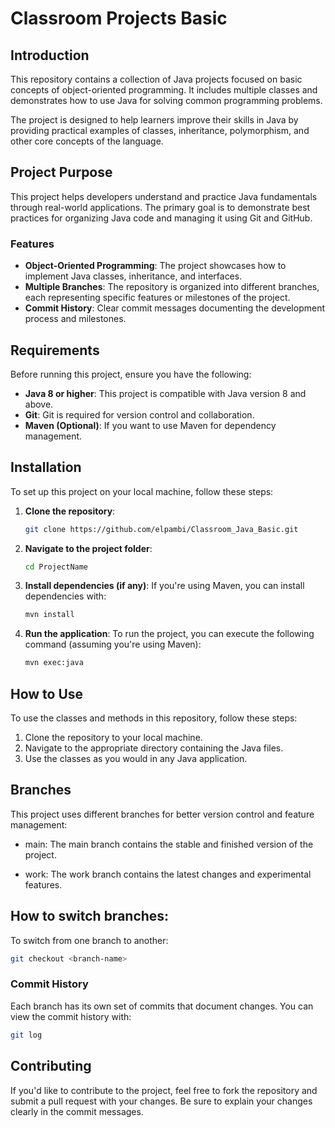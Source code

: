 # Classroom Projects Basic

## Introduction

This repository contains a collection of Java projects focused on basic concepts of object-oriented programming. It includes multiple classes and demonstrates how to use Java for solving common programming problems.

The project is designed to help learners improve their skills in Java by providing practical examples of classes, inheritance, polymorphism, and other core concepts of the language.

## Project Purpose

This project helps developers understand and practice Java fundamentals through real-world applications. The primary goal is to demonstrate best practices for organizing Java code and managing it using Git and GitHub.

### Features
- **Object-Oriented Programming**: The project showcases how to implement Java classes, inheritance, and interfaces.
- **Multiple Branches**: The repository is organized into different branches, each representing specific features or milestones of the project.
- **Commit History**: Clear commit messages documenting the development process and milestones.

## Requirements

Before running this project, ensure you have the following:

- **Java 8 or higher**: This project is compatible with Java version 8 and above.
- **Git**: Git is required for version control and collaboration.
- **Maven (Optional)**: If you want to use Maven for dependency management.

## Installation

To set up this project on your local machine, follow these steps:

1. **Clone the repository**:
    ```bash
    git clone https://github.com/elpambi/Classroom_Java_Basic.git
    ```

2. **Navigate to the project folder**:
    ```bash
    cd ProjectName
    ```

3. **Install dependencies (if any)**:
    If you're using Maven, you can install dependencies with:
    ```bash
    mvn install
    ```

4. **Run the application**:
    To run the project, you can execute the following command (assuming you're using Maven):
    ```bash
    mvn exec:java
    ```

## How to Use

To use the classes and methods in this repository, follow these steps:

1. Clone the repository to your local machine.
2. Navigate to the appropriate directory containing the Java files.
3. Use the classes as you would in any Java application.

## Branches
This project uses different branches for better version control and feature management:

- main: The main branch contains the stable and finished version of the project.

- work: The work branch contains the latest changes and experimental features.

## How to switch branches:

To switch from one branch to another:

```bash
git checkout <branch-name>
```

    
### Commit History
Each branch has its own set of commits that document changes. You can view the commit history with:

```bash
git log
```

## Contributing
If you'd like to contribute to the project, feel free to fork the repository and submit a pull request with your changes. Be sure to explain your changes clearly in the commit messages.

